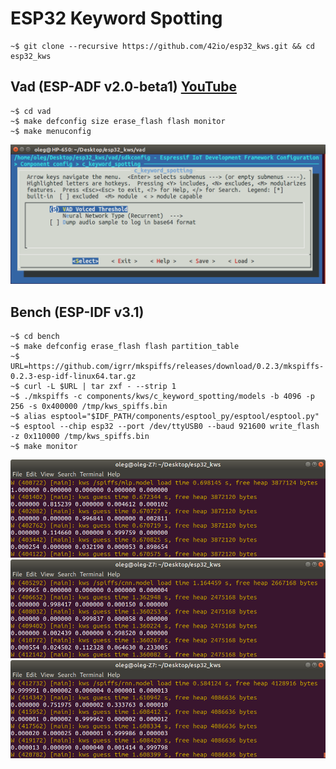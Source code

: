 # ESP32 Keyword Spotting

    ~$ git clone --recursive https://github.com/42io/esp32_kws.git && cd esp32_kws

## Vad (ESP-ADF v2.0-beta1) [YouTube](http://www.youtube.com/watch?v=NUfNhjMcK54)

    ~$ cd vad
    ~$ make defconfig size erase_flash flash monitor
    ~$ make menuconfig

![menuconfig](menuconfig-vad.png?raw=true "menuconfig vad")

## Bench (ESP-IDF v3.1)

    ~$ cd bench
    ~$ make defconfig erase_flash flash partition_table
    ~$ URL=https://github.com/igrr/mkspiffs/releases/download/0.2.3/mkspiffs-0.2.3-esp-idf-linux64.tar.gz
    ~$ curl -L $URL | tar zxf - --strip 1
    ~$ ./mkspiffs -c components/kws/c_keyword_spotting/models -b 4096 -p 256 -s 0x400000 /tmp/kws_spiffs.bin
    ~$ alias esptool="$IDF_PATH/components/esptool_py/esptool/esptool.py"
    ~$ esptool --chip esp32 --port /dev/ttyUSB0 --baud 921600 write_flash -z 0x110000 /tmp/kws_spiffs.bin
    ~$ make monitor

![mlp](mlp.png?raw=true "mlp")
![cnn](cnn.png?raw=true "cnn")
![rnn](rnn.png?raw=true "rnn")